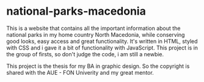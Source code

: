 # national-parks-macedonia

This is a website that contains all the important information about the national parks in my home country North Macedonia, while conserving good looks, easy access and great functionality.
It's written in HTML, styled with CSS and i gave it a bit of functionality with JavaScript. This project is in the group of firsts, so don't judge the code, i am still a newbie.

This project is the thesis for my BA in graphic design. So the copyright is shared with the AUE - FON Univerity and my great mentor.
